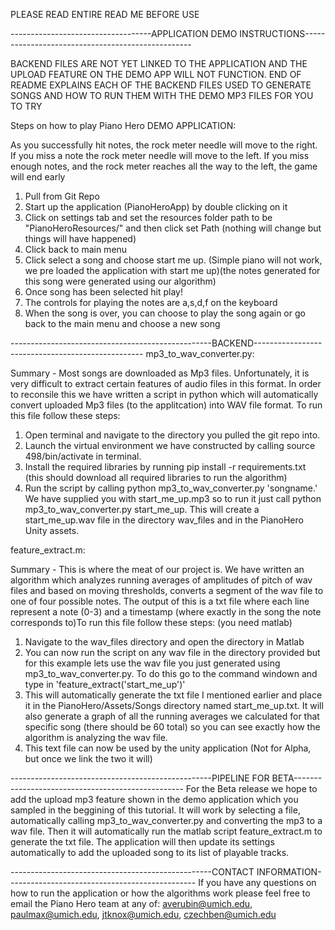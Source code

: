 PLEASE READ ENTIRE READ ME BEFORE USE

-----------------------------------APPLICATION DEMO INSTRUCTIONS--------------------------------------------------

BACKEND FILES ARE NOT YET LINKED TO THE APPLICATION AND THE UPLOAD FEATURE ON THE DEMO APP WILL NOT FUNCTION. END OF README EXPLAINS EACH OF THE BACKEND FILES USED TO GENERATE SONGS AND HOW TO RUN THEM WITH THE DEMO MP3 FILES FOR YOU TO TRY


Steps on how to play Piano Hero DEMO APPLICATION:

As you successfully hit notes, the rock meter needle will move to the right. If you miss a note the rock meter needle will move to the left. If you miss enough notes, and the rock meter reaches all the way to the left, the game will end early

1. Pull from Git Repo
2. Start up the application (PianoHeroApp) by double clicking on it
3. Click on settings tab and set the resources folder path to be "PianoHeroResources/" and then click set Path (nothing will change but things will have happened)
4. Click back to main menu
5. Click select a song and choose start me up. (Simple piano will not work, we pre loaded the application with start me up)(the notes generated for this song were generated using our algorithm)
6. Once song has been selected hit play!
7. The controls for playing the notes are a,s,d,f on the keyboard
8. When the song is over, you can choose to play the song again or go back to the main menu and choose a new song


--------------------------------------------------BACKEND--------------------------------------------------
mp3_to_wav_converter.py:

Summary - Most songs are downloaded as Mp3 files. Unfortunately, it is very difficult to extract certain features of audio files in this format. In order to reconsile this we have written a script in python which will automatically convert uploaded Mp3 files (to the applitcation) into WAV file format. To run this file follow these steps:
1. Open terminal and navigate to the directory you pulled the git repo into.
2. Launch the virtual environment we have constructed by calling source 498/bin/activate in terminal.
3. Install the required libraries by running pip install -r requirements.txt (this should download all required libraries to run the algorithm)
4. Run the script by calling python mp3_to_wav_converter.py 'songname.' We have supplied you with start_me_up.mp3 so to run it just call python mp3_to_wav_converter.py start_me_up. This will create a start_me_up.wav file in the directory wav_files and in the PianoHero Unity assets. 


feature_extract.m:

Summary - This is where the meat of our project is. We have written an algorithm which analyzes running averages of amplitudes of pitch of wav files and based on moving thresholds, converts a segment of the wav file to one of four possible notes. The output of this is a txt file where each line represent a note (0-3) and a timestamp (where exactly in the song the note corresponds to)To run this file follow these steps: (you need matlab)
1. Navigate to the wav_files directory and open the directory in Matlab
2. You can now run the script on any wav file in the directory provided but for this example lets use the wav file you just generated using mp3_to_wav_converter.py. To do this go to the command windown and type in 'feature_extract('start_me_up')'
3. This will automatically generate the txt file I mentioned earlier and place it in the PianoHero/Assets/Songs directory named start_me_up.txt. It will also generate a graph of all the running averages we calculated for that specific song (there should be 60 total) so you can see exactly how the algorithm is analyzing the wav file.
4. This text file can now be used by the unity application (Not for Alpha, but once we link the two it will)

--------------------------------------------------PIPELINE FOR BETA--------------------------------------------------
For the Beta release we hope to add the upload mp3 feature shown in the demo application which you sampled in the beggining of this tutorial. It will work by selecting a file, automatically calling mp3_to_wav_converter.py and converting the mp3 to a wav file. Then it will automatically run the matlab script feature_extract.m to generate the txt file. The application will then update its settings automatically to add the uploaded song to its list of playable tracks.

--------------------------------------------------CONTACT INFORMATION-----------------------------------------------
If you have any questions on how to run the application or how the algorithms work please feel free to email the Piano Hero team at any of:
averubin@umich.edu,
paulmax@umich.edu,
jtknox@umich.edu,
czechben@umich.edu
